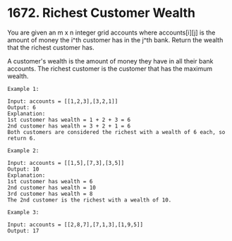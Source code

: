 # 1672. Richest Customer Wealth

You are given an m x n integer grid accounts where accounts[i][j] is the amount of money the i^th customer has in the j^th bank. Return the wealth that the richest customer has.

A customer's wealth is the amount of money they have in all their bank accounts. The richest customer is the customer that has the maximum wealth.

    Example 1:
    
    Input: accounts = [[1,2,3],[3,2,1]]
    Output: 6
    Explanation:
    1st customer has wealth = 1 + 2 + 3 = 6
    2nd customer has wealth = 3 + 2 + 1 = 6
    Both customers are considered the richest with a wealth of 6 each, so return 6.
    
    Example 2:
    
    Input: accounts = [[1,5],[7,3],[3,5]]
    Output: 10
    Explanation:
    1st customer has wealth = 6
    2nd customer has wealth = 10
    3rd customer has wealth = 8
    The 2nd customer is the richest with a wealth of 10.
    
    Example 3:
    
    Input: accounts = [[2,8,7],[7,1,3],[1,9,5]]
    Output: 17
